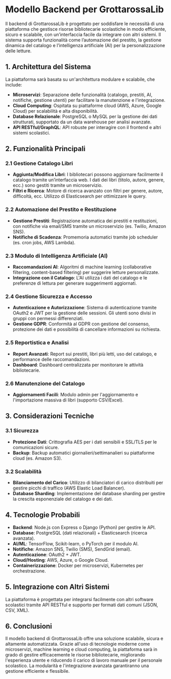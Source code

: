 # Modello Backend per GrottarossaLib

Il backend di GrottarossaLib è progettato per soddisfare le necessità di una piattaforma che gestisce risorse bibliotecarie scolastiche in modo efficiente, sicuro e scalabile, con un’interfaccia facile da integrare con altri sistemi. Il sistema supporta funzionalità come l’automazione del prestito, la gestione dinamica del catalogo e l’intelligenza artificiale (AI) per la personalizzazione delle letture.

## 1. Architettura del Sistema

La piattaforma sarà basata su un'architettura modulare e scalabile, che include:

- **Microservizi**: Separazione delle funzionalità (catalogo, prestiti, AI, notifiche, gestione utenti) per facilitare la manutenzione e l'integrazione.
- **Cloud Computing**: Ospitata su piattaforme cloud (AWS, Azure, Google Cloud) per scalabilità e alta disponibilità.
- **Database Relazionale**: PostgreSQL o MySQL per la gestione dei dati strutturati, supportato da un data warehouse per analisi avanzate.
- **API RESTful/GraphQL**: API robuste per interagire con il frontend e altri sistemi scolastici.

## 2. Funzionalità Principali

### 2.1 Gestione Catalogo Libri
- **Aggiunta/Modifica Libri**: I bibliotecari possono aggiornare facilmente il catalogo tramite un’interfaccia web. I dati dei libri (titolo, autore, genere, ecc.) sono gestiti tramite un microservizio.
- **Filtri e Ricerca**: Motore di ricerca avanzato con filtri per genere, autore, difficoltà, ecc. Utilizzo di Elasticsearch per ottimizzare le query.

### 2.2 Automazione del Prestito e Restituzione
- **Gestione Prestiti**: Registrazione automatica dei prestiti e restituzioni, con notifiche via email/SMS tramite un microservizio (es. Twilio, Amazon SNS).
- **Notifiche di Scadenza**: Promemoria automatici tramite job scheduler (es. cron jobs, AWS Lambda).

### 2.3 Modulo di Intelligenza Artificiale (AI)
- **Raccomandazioni AI**: Algoritmi di machine learning (collaborative filtering, content-based filtering) per suggerire letture personalizzate.
- **Integrazione con il Catalogo**: L'AI utilizza i dati del catalogo e le preferenze di lettura per generare suggerimenti aggiornati.

### 2.4 Gestione Sicurezza e Accesso
- **Autenticazione e Autorizzazione**: Sistema di autenticazione tramite OAuth2 e JWT per la gestione delle sessioni. Gli utenti sono divisi in gruppi con permessi differenziati.
- **Gestione GDPR**: Conformità al GDPR con gestione del consenso, protezione dei dati e possibilità di cancellare informazioni su richiesta.

### 2.5 Reportistica e Analisi
- **Report Avanzati**: Report sui prestiti, libri più letti, uso del catalogo, e performance delle raccomandazioni.
- **Dashboard**: Dashboard centralizzata per monitorare le attività bibliotecarie.

### 2.6 Manutenzione del Catalogo
- **Aggiornamenti Facili**: Modulo admin per l'aggiornamento e l'importazione massiva di libri (supporto CSV/Excel).

## 3. Considerazioni Tecniche

### 3.1 Sicurezza
- **Protezione Dati**: Crittografia AES per i dati sensibili e SSL/TLS per le comunicazioni sicure.
- **Backup**: Backup automatici giornalieri/settimanalieri su piattaforme cloud (es. Amazon S3).

### 3.2 Scalabilità
- **Bilanciamento del Carico**: Utilizzo di bilanciatori di carico distribuiti per gestire picchi di traffico (AWS Elastic Load Balancer).
- **Database Sharding**: Implementazione del database sharding per gestire la crescita esponenziale del catalogo e dei dati.

## 4. Tecnologie Probabili
- **Backend**: Node.js con Express o Django (Python) per gestire le API.
- **Database**: PostgreSQL (dati relazionali) + Elasticsearch (ricerca avanzata).
- **AI/ML**: TensorFlow, Scikit-learn, o PyTorch per il modulo AI.
- **Notifiche**: Amazon SNS, Twilio (SMS), SendGrid (email).
- **Autenticazione**: OAuth2 + JWT.
- **Cloud/Hosting**: AWS, Azure, o Google Cloud.
- **Containerizzazione**: Docker per microservizi, Kubernetes per orchestrazione.

## 5. Integrazione con Altri Sistemi

La piattaforma è progettata per integrarsi facilmente con altri software scolastici tramite API RESTful e supporto per formati dati comuni (JSON, CSV, XML).

## 6. Conclusioni

Il modello backend di GrottarossaLib offre una soluzione scalabile, sicura e altamente automatizzata. Grazie all'uso di tecnologie moderne come microservizi, machine learning e cloud computing, la piattaforma sarà in grado di gestire efficacemente le risorse bibliotecarie, migliorando l'esperienza utente e riducendo il carico di lavoro manuale per il personale scolastico. La modularità e l'integrazione avanzata garantiranno una gestione efficiente e flessibile.
